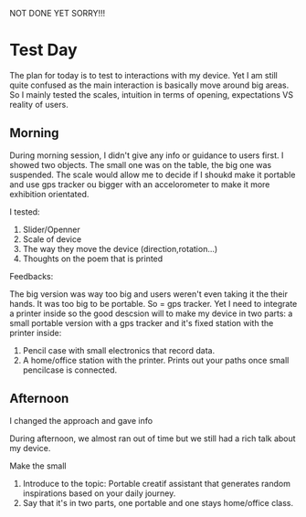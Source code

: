 NOT DONE YET SORRY!!!

# Test Day

The plan for today is to test to interactions with my device. Yet I am still quite confused as the main interaction is basically move around big areas. So I mainly tested the scales, intuition in terms of opening, expectations VS reality of users. 

## Morning

During morning session, I didn't give any info or guidance to users first.
I showed two objects. The small one was on the table, the big one was suspended. The scale would allow me to decide if I shoukd make it portable and use gps tracker ou bigger with an accelorometer to make it more exhibition orientated.

I tested:

1. Slider/Openner
2. Scale of device
3. The way they move the device (direction,rotation...)
4. Thoughts on the poem that is printed 

Feedbacks:

The big version was way too big and users weren't even taking it the their hands. It was too big to be portable. So = gps tracker. Yet I need to integrate a printer inside so the good descsion will to make my device in two parts: a small portable version with a gps tracker and it's fixed station with the printer inside:

1. Pencil case with small electronics that record data.
2. A home/office station with the printer. Prints out your paths once small pencilcase is connected.


## Afternoon

I changed the approach and gave info

During afternoon, we almost ran out of time but we still had a rich talk about my device.

Make the small 


1. Introduce to the topic: Portable creatif assistant that generates random inspirations based on your daily journey.  
2. Say that it's in two parts, one portable and one stays home/office class.


